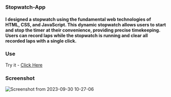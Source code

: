 ### Stopwatch-App

#### I designed a stopwatch using the fundamental web technologies of HTML, CSS, and JavaScript. This dynamic stopwatch allows users to start and stop the timer at their convenience, providing precise timekeeping. Users can record laps while the stopwatch is running and clear all recorded laps with a single click. 

### Use
Try it - [Click Here](https://nitish312.github.io/Stopwatch-App/)

### Screenshot
![Screenshot from 2023-09-30 10-27-06](https://github.com/nitish312/Rock-Paper-Scissor-Game/assets/94921807/dcdea516-bb3e-4a3a-abb5-bd2ac6dfebff)

